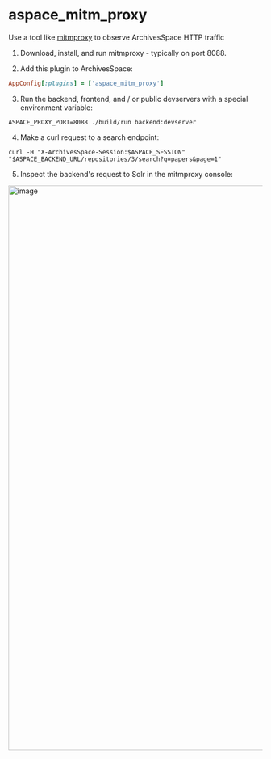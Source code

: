# aspace_mitm_proxy

Use a tool like [mitmproxy](https://mitmproxy.org) to observe ArchivesSpace HTTP traffic

1. Download, install, and run mitmproxy - typically on port 8088.

2. Add this plugin to ArchivesSpace:

``` ruby
AppConfig[:plugins] = ['aspace_mitm_proxy']
```

3. Run the backend, frontend, and / or public devservers with a special environment variable:

``` shell
ASPACE_PROXY_PORT=8088 ./build/run backend:devserver
```

4. Make a curl request to a search endpoint:

``` shell
curl -H "X-ArchivesSpace-Session:$ASPACE_SESSION" "$ASPACE_BACKEND_URL/repositories/3/search?q=papers&page=1"
```

5. Inspect the backend's request to Solr in the mitmproxy console:
<img width="1118" alt="image" src="https://user-images.githubusercontent.com/1626547/160658178-4af80697-abd5-4d73-98fc-b483cee821e1.png">

